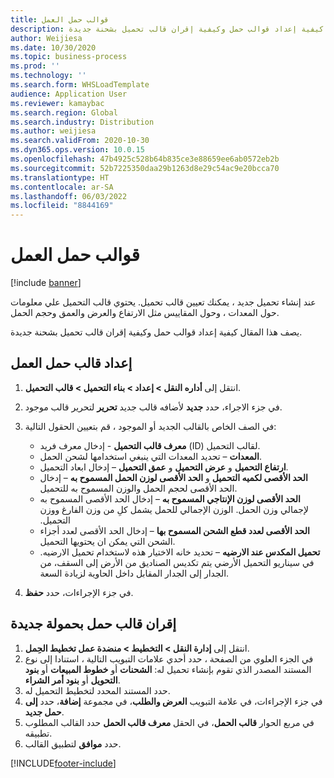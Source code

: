 ```yaml
---
title: قوالب حمل العمل
description: يصف هذا المقال كيفية إعداد قوالب حمل وكيفية إقران قالب تحميل بشحنة جديدة.
author: Weijiesa
ms.date: 10/30/2020
ms.topic: business-process
ms.prod: ''
ms.technology: ''
ms.search.form: WHSLoadTemplate
audience: Application User
ms.reviewer: kamaybac
ms.search.region: Global
ms.search.industry: Distribution
ms.author: weijiesa
ms.search.validFrom: 2020-10-30
ms.dyn365.ops.version: 10.0.15
ms.openlocfilehash: 47b4925c528b64b835ce3e88659ee6ab0572eb2b
ms.sourcegitcommit: 52b7225350daa29b1263d8e29c54ac9e20bcca70
ms.translationtype: HT
ms.contentlocale: ar-SA
ms.lasthandoff: 06/03/2022
ms.locfileid: "8844169"
---
```

# <a name="load-templates"></a>قوالب حمل العمل

[!include [banner](../../includes/banner.md)]

عند إنشاء تحميل جديد ، يمكنك تعيين قالب تحميل. يحتوي قالب التحميل علي معلومات حول المعدات ، وحول المقاييس مثل الارتفاع والعرض والعمق وحجم الحمل.

يصف هذا المقال كيفية إعداد قوالب حمل وكيفية إقران قالب تحميل بشحنة جديدة.

## <a name="set-up-a-load-template"></a>إعداد قالب حمل العمل

1. انتقل إلى **أداره النقل \> إعداد \> بناء التحميل \> قالب التحميل**.
1. في جزء الاجراء، حدد **جديد** لأضافه قالب جديد **تحرير** لتحرير قالب موجود.
1. في الصف الخاص بالقالب الجديد أو الموجود ، قم بتعيين الحقول التالية:

    - **معرف قالب التحميل** - إدخال معرف فريد (ID) لقالب التحميل.
    - **المعدات** – تحديد المعدات التي ينبغي استخدامها لشحن الحمل.
    - **ارتفاع التحميل** و **عرض التحميل** و **عمق التحميل** – إدخال ابعاد التحميل.
    - **الحد الأقصى لكميه التحميل** و **الحد الأقصى لوزن الحمل المسموح به** – إدخال الحد الأقصى لحجم الحمل والوزن المسموح به للتحميل.
    - **الحد الأقصى لوزن الإنتاجي المسموح به** – إدخال الحد الأقصى المسموح به لإجمالي وزن الحمل. ‏‫الوزن الإجمالي للحمل يشمل كلِ من وزن الفارغ ووزن التحميل.
    - **الحد الأقصى لعدد قطع الشحن المسموح بها** – إدخال الحد الأقصى لعدد أجزاء الشحن التي يمكن ان يحتويها التحميل.
    - **تحميل المكدس عند الارضيه** – تحديد خانه الاختيار هذه لاستخدام تحميل الارضيه. في سيناريو التحميل الأرضي يتم تكديس الصناديق من الأرض إلى السقف، من الجدار إلى الجدار المقابل داخل الحاوية لزيادة السعة.

1. في جزء الإجراءات، حدد **حفظ**.

## <a name="associate-a-load-template-with-a-new-load"></a>إقران قالب حمل بحمولة جديدة

1. انتقل إلى **إدارة النقل \> التخطيط \> منضدة عمل تخطيط الحِمل‬**.
1. في الجزء العلوي من الصفحة ، حدد أحدي علامات التبويب التالية ، استنادا إلى نوع المستند المصدر الذي تقوم بإنشاء تحميل له: **الشحنات** أو **خطوط المبيعات** أو **بنود التحويل** أو **بنود أمر الشراء**. 
1. حدد المستند المحدد لتخطيط التحميل له.
1. في جزء الإجراءات، في علامة التبويب **العرض والطلب**، في مجموعة **إضافة**، حدد **إلى حمل جديد**.
1. في مربع الحوار **قالب الحمل**، في الحقل **معرف قالب الحمل** حدد القالب المطلوب تطبيقه.
1. حدد **موافق** لتطبيق القالب.


[!INCLUDE[footer-include](../../../includes/footer-banner.md)]